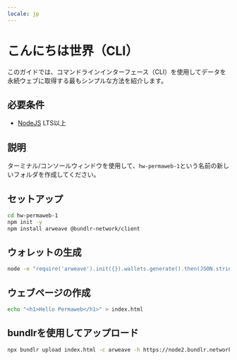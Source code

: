 ```yaml
---
locale: jp
---
```

# こんにちは世界（CLI）

このガイドでは、コマンドラインインターフェース（CLI）を使用してデータを永続ウェブに取得する最もシンプルな方法を紹介します。

## 必要条件

* [NodeJS](https://nodejs.org) LTS以上

## 説明

ターミナル/コンソールウィンドウを使用して、`hw-permaweb-1`という名前の新しいフォルダを作成してください。

## セットアップ

```sh
cd hw-permaweb-1
npm init -y
npm install arweave @bundlr-network/client
```

## ウォレットの生成

```sh
node -e "require('arweave').init({}).wallets.generate().then(JSON.stringify).then(console.log.bind(console))" > wallet.json
```

## ウェブページの作成

```sh
echo "<h1>Hello Permaweb</h1>" > index.html
```

## bundlrを使用してアップロード

```sh
npx bundlr upload index.html -c arweave -h https://node2.bundlr.network -w ./wallet.json
```